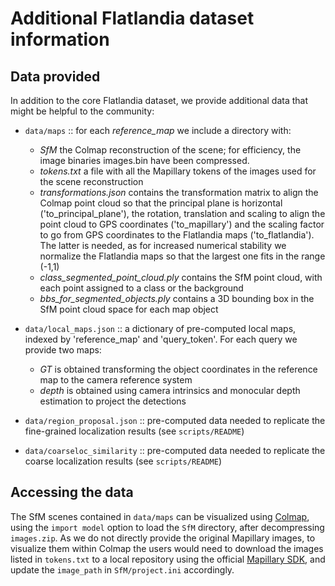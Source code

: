 # Additional Flatlandia dataset information

## Data provided

In addition to the core Flatlandia dataset, we provide additional data that might be helpful to the community:

- `data/maps` :: for each *reference_map* we include a directory with:
    - *SfM* the Colmap reconstruction of the scene; for efficiency, the image binaries images.bin have been compressed.  
    - *tokens.txt* a file with all the Mapillary tokens of the images used for the scene reconstruction
    - *transformations.json* contains the transformation matrix to align the Colmap point cloud so that the principal plane 
      is horizontal ('to_principal_plane'), the rotation, translation and scaling to align the point cloud to GPS coordinates
      ('to_mapillary') and the scaling factor to go from GPS coordinates to the Flatlandia maps ('to_flatlandia'). 
        The latter is needed, as for increased numerical stability we normalize the Flatlandia maps so that the largest 
        one fits in the range (-1,1)
    - *class_segmented_point_cloud.ply* contains the SfM point cloud, with each point assigned to a class or the background
    - *bbs_for_segmented_objects.ply* contains a 3D bounding box in the SfM point cloud space for each map object

- `data/local_maps.json` :: a dictionary of pre-computed local maps, indexed by 'reference_map' and 'query_token'. For each query we provide two maps:
  - *GT* is obtained transforming the object coordinates in the reference map to the camera reference system
  - *depth* is obtained using camera intrinsics and monocular depth estimation to project the detections

- `data/region_proposal.json` :: pre-computed data needed to replicate the fine-grained localization results (see `scripts/README`)

- `data/coarseloc_similarity` :: pre-computed data needed to replicate the coarse localization results (see `scripts/README`)

## Accessing the data
The SfM scenes contained in `data/maps` can be visualized using [Colmap](https://colmap.github.io/), using the `import model`
option to load the `SfM` directory, after decompressing `images.zip`. As we do not directly provide the original Mapillary images, to visualize them within Colmap the users would need to download the images listed in `tokens.txt` to a local repository using the official [Mapillary SDK](https://github.com/mapillary/mapillary-python-sdk), and update the `image_path` in `SfM/project.ini` accordingly.
